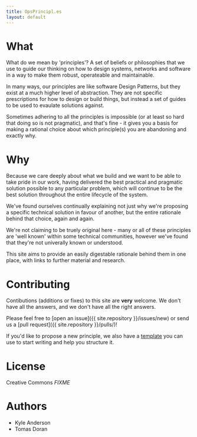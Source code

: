```yaml
---
title: OpsPrincipl.es
layout: default
---
```


# What

What do we mean by 'principles'? A set of beliefs or philosophies that we
use to guide our thinking on how to design systems, networks and software
in a way to make them robust, operateable and maintainable.

In many ways, our principles are like software Design Patterns, but they exist
at a much higher level of abstraction. They are not specific prescriptions for
how to design or build things, but instead a set of guides to be used to evaulate
solutions against.

Sometimes adhering to all the principles is impossible (or at least so hard that
doing so is not pragmatic), and that's fine - it gives you a basis for making a rational
choice about which principle(s) you are abandoning and exactly why.

# Why

Because we care deeply about what we build and we want to be able to take pride in our work,
having delivered the best practical and pragmatic solution possible to any particular problem,
which will continue to be the best solution throughout the entire lifecycle of the system.

We've found ourselves continually explaining not just why
we're proposing a specific technical solution in favour of another,
but the entire rationale behind that choice, again and again.

We're not claiming to be truely original here - many or all of these principles
are 'well known' within some technical communities, however we've found that
they're not univerally known or understood.

This site aims to provide an easily digestable rationale behind them in one place,
with links to further material and research.

# Contributing

Contibutions (additions or fixes) to this site are **very** welcome. We don't have all the
answers, and we don't have all the right answers.

Please feel free to [open an issue]({{ site.repository }}/issues/new) or send us a [pull request]({{ site.repository }}/pulls/)!

If you'd like to propose a new principle, we also have a [template](template.html)
you can use to start writing and help you structure it.

# License

Creative Commons *FIXME*

# Authors

 * Kyle Anderson
 * Tomas Doran

